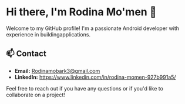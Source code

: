 # Hi there, I'm Rodina Mo'men 👋

Welcome to my GitHub profile! I'm a passionate Android developer with experience in buildingapplications. 
## 📫 Contact
- **Email:** Rodinamobark3@gmail.com
- **LinkedIn:** https://www.linkedin.com/in/rodina-momen-927b991a5/

Feel free to reach out if you have any questions or if you'd like to collaborate on a project!
